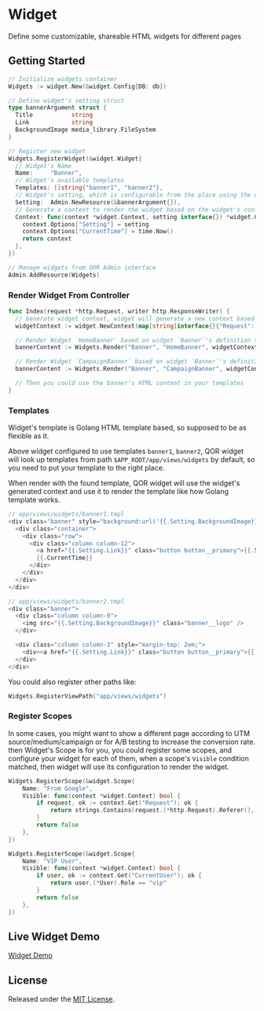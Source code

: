 # Widget

Define some customizable, shareable HTML widgets for different pages

## Getting Started

```go
// Initialize widgets container
Widgets := widget.New(&widget.Config{DB: db})

// Define widget's setting struct
type bannerArgument struct {
  Title           string
  Link            string
  BackgroundImage media_library.FileSystem
}

// Register new widget
Widgets.RegisterWidget(&widget.Widget{
  // Widget's Name
  Name:     "Banner",
  // Widget's available templates
  Templates: []string{"banner1", "banner2"},
  // Widget's setting, which is configurable from the place using the widget with inline edit
  Setting:  Admin.NewResource(&bannerArgument{}),
  // Generate a context to render the widget based on the widget's configurations
  Context: func(context *widget.Context, setting interface{}) *widget.Context {
    context.Options["Setting"] = setting
    context.Options["CurrentTime"] = time.Now()
    return context
  },
})

// Manage widgets from QOR Admin interface
Admin.AddResource(Widgets)
```

### Render Widget From Controller

```go
func Index(request *http.Request, writer http.ResponseWriter) {
  // Generate widget context, widget will generate a new context based on it, and use the generated one to render template
  widgetContext := widget.NewContext(map[string]interface{}{"Request": request, "CurrentUser": currentUser})

  // Render Widget `HomeBanner` based on widget `Banner`'s definition to HTML template
  bannerContent := Widgets.Render("Banner", "HomeBanner", widgetContext)

  // Render Widget `CampaignBanner` based on widget `Banner`'s definition with inline edit enabled to HTML template
  bannerContent := Widgets.Render("Banner", "CampaignBanner", widgetContext, true)

  // Then you could use the banner's HTML content in your templates
}
```

### Templates

Widget's template is Golang HTML template based, so supposed to be as flexible as it.

Above widget configured to use templates `banner1`, `banner2`, QOR widget will look up templates from path `$APP_ROOT/app/views/widgets` by default, so you need to put your template to the right place.

When render with the found template, QOR widget will use the widget's generated context and use it to render the template like how Golang template works.

```go
// app/views/widgets/banner1.tmpl
<div class="banner" style="background:url('{{.Setting.BackgroundImage}}') no-repeat center center">
  <div class="container">
    <div class="row">
      <div class="column column-12">
        <a href="{{.Setting.Link}}" class="button button__primary">{{.Setting.Title}}</a>
        {{.CurrentTime}}
      </div>
    </div>
  </div>
</div>

// app/views/widgets/banner2.tmpl
<div class="banner">
  <div class="column column-9">
    <img src="{{.Setting.BackgroundImage}}" class="banner__logo" />
  </div>

  <div class="column column-3" style="margin-top: 2em;">
    <div><a href="{{.Setting.Link}}" class="button button__primary">{{.Setting.Title}}</a></div>
  </div>
</div>
```

You could also register other paths like:

```go
Widgets.RegisterViewPath("app/views/widgets")
```

### Register Scopes

In some cases, you might want to show a different page according to UTM source/medium/campaign or for A/B testing to increase the conversion rate.  then Widget's Scope is for you, you could register some scopes, and configure your widget for each of them, when a scope's `Visible` condition matched, then widget will use its configuration to render the widget.

```go
Widgets.RegisterScope(&widget.Scope{
	Name: "From Google",
	Visible: func(context *widget.Context) bool {
		if request, ok := context.Get("Request"); ok {
			return strings.Contains(request.(*http.Request).Referer(), "google.com")
		}
		return false
	},
})

Widgets.RegisterScope(&widget.Scope{
	Name: "VIP User",
	Visible: func(context *widget.Context) bool {
		if user, ok := context.Get("CurrentUser"); ok {
			return user.(*User).Role == "vip"
		}
		return false
	},
})
```

## Live Widget Demo

[Widget Demo](http://demo.getqor.com)

## License

Released under the [MIT License](http://opensource.org/licenses/MIT).
